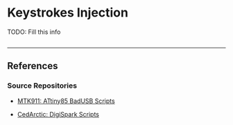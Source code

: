 # Keystrokes Injection

TODO: Fill this info

```cpp

```

---
## References

### Source Repositories

- [MTK911: ATtiny85 BadUSB Scripts](https://github.com/MTK911/Attiny85)

- [CedArctic: DigiSpark Scripts](https://github.com/CedArctic/DigiSpark-Scripts)